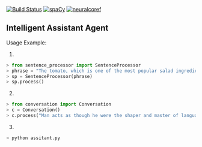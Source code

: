 [![Build Status](https://travis-ci.com/sorindragan/intelligent-assistant-agent.png)](https://travis-ci.com/sorindragan/intelligent-assistant-agent)
[![spaCy](https://img.shields.io/badge/made%20with-spaCy-blue.svg)](https://spacy.io)
[![neuralcoref](https://img.shields.io/badge/made%20with-neuralcoref-blueviolet.svg)](https://huggingface.co/coref)


## Intelligent Assistant Agent

Usage Example:

1)
```python
> from sentence_processor import SentenceProcessor
> phrase = "The tomato, which is one of the most popular salad ingredients, grows in many shapes and colors in greenhouses around the world."
> sp = SentenceProcessor(phrase)
> sp.process()
```
2)
```python
> from conversation import Conversation
> c = Conversation()
> c.process("Man acts as though he were the shaper and master of language while, in fact, language remains the master of man.")
```

3)
```python
> python assitant.py
```
